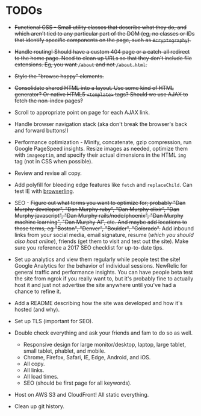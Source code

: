 # TODOs
+ ~~Functional CSS - Small utility classes that describe what they do, and which
aren't tied to any particular part of the DOM (eg, no classes or IDs that
identify specific components on the page, such as `#cryptography`).~~

+ ~~Handle routing! Should have a custom 404 page or a catch-all redirect to the
home page. Need to clean up URLs so that they don't include file extensions.
Eg, you want `/about` and not `/about.html`.~~

+ ~~Style the "browse happy" elements.~~

+ ~~Consolidate shared HTML into a layout. Use some kind of HTML generator? Or native
HTML5 `<template>` tags? Should we use AJAX to fetch the non-index pages?~~

+ Scroll to appropriate point on page for each AJAX link.

+ Handle browser navigation stack (aka don't break the browser's back and forward buttons!)

+ Performance optimization - Minify, concatenate, gzip compression, run Google
PageSpeed insights. Resize images as needed, optimize them with `imageoptim`, and specify their
actual dimensions in the HTML `img` tag (not in CSS when possible).

+ Review and revise all copy.

+ Add polyfill for bleeding edge features like `fetch` and `replaceChild`. Can test
IE with [browserling](https://www.browserling.com/).

+ SEO - ~~Figure out what terms you want to optimize for; probably "Dan Murphy
developer", "Dan Murphy ruby", "Dan Murphy elixir", "Dan Murphy javascript",
"Dan Murphy rails/node/phoenix", "Dan Murphy machine learning", "Dan Murphy
AI", etc. And maybe add locations to those terms, eg "Boston", "Denver",
"Boulder", "Colorado".~~ Add inbound links from your social media, email signature,
resume (*which you should also host online*), friends (get them to visit and test
out the site). Make sure you reference a 2017 SEO checklist for up-to-date tips.

+ Set up analytics and view them regularly while people test the site! Google
Analytics for the behavior of individual sessions. NewRelic for general traffic
and performance insights. You can have people beta test the site from ngrok if you really want to, but it's probably fine to actually host it and just not advertise the site anywhere until you've had a chance to refine it.

+ Add a README describing how the site was developed and how it's hosted (and why).

+ Set up TLS (important for SEO).

+ Double check everything and ask your friends and fam to do so as well.
  - Responsive design for large monitor/desktop, laptop, large tablet, small tablet,
  phablet, and mobile.
  - Chrome, Firefox, Safari, IE, Edge, Android, and iOS.
  - All copy.
  - All links.
  - All load times.
  - SEO (should be first page for all keywords).

+ Host on AWS S3 and CloudFront! All static everything.

+ Clean up git history.
